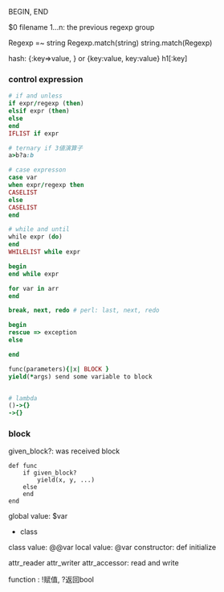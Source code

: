 
BEGIN, END

$0 filename
$1...$n: the previous regexp group

Regexp =~ string
Regexp.match(string)
string.match(Regexp)


hash: {:key=>value, } or {key:value, key:value}
h1[:key]

### control expression
``` ruby
# if and unless
if expr/regexp (then)
elsif expr (then)
else
end
IFLIST if expr

# ternary if 3値演算子
a>b?a:b

# case expresson
case var
when expr/regexp then
CASELIST
else
CASELIST
end

# while and until
while expr (do)
end
WHILELIST while expr

begin
end while expr

for var in arr
end

break, next, redo # perl: last, next, redo

begin
rescue => exception
else

end

func(parameters){|x| BLOCK }
yield(*args) send some variable to block


# lambda
()->{}
->{}
```

### block
given_block?: was received block
```
def func
	if given_block?
		yield(x, y, ...)
	else
	end
end
```

global value: $var

- class

class value: @@var
local value: @var
constructor: def initialize

attr_reader
attr_writer
attr_accessor: read and write

function : !赋值, ?返回bool













